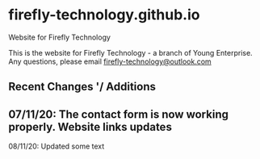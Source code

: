 # firefly-technology.github.io
Website for Firefly Technology

This is the website for Firefly Technology - a branch of Young Enterprise.
Any questions, please email firefly-technology@outlook.com

## Recent Changes '/ Additions

07/11/20: The contact form is now working properly. Website links updates
---
08/11/20: Updated some text 
